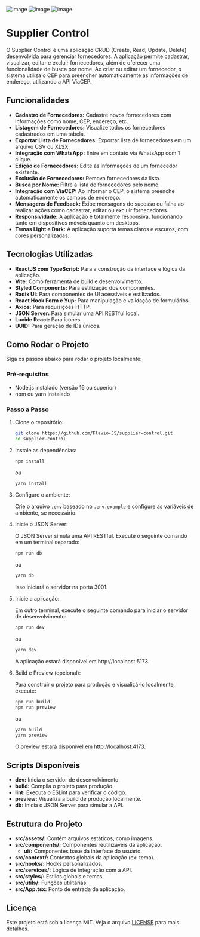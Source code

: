 ![image](https://github.com/user-attachments/assets/604d6ed3-a623-434c-a1e0-1fa99112dcd2)
![image](https://github.com/user-attachments/assets/af043fb3-9dc9-4b12-b495-cebf19547fa3)
![image](https://github.com/user-attachments/assets/ab1de52d-129b-4292-91e7-58367023f68f)

# Supplier Control

O Supplier Control é uma aplicação CRUD (Create, Read, Update, Delete) desenvolvida para gerenciar fornecedores. A aplicação permite cadastrar, visualizar, editar e excluir fornecedores, além de oferecer uma funcionalidade de busca por nome. Ao criar ou editar um fornecedor, o sistema utiliza o CEP para preencher automaticamente as informações de endereço, utilizando a API ViaCEP.

## Funcionalidades

- **Cadastro de Fornecedores:** Cadastre novos fornecedores com informações como nome, CEP, endereço, etc.
- **Listagem de Fornecedores:** Visualize todos os fornecedores cadastrados em uma tabela.
- **Exportar Lista de Fornecedores:** Exportar lista de fornecedores em um arquivo CSV ou XLSX
- **Integração com WhatsApp:** Entre em contato via WhatsApp com 1 clique.
- **Edição de Fornecedores:** Edite as informações de um fornecedor existente.
- **Exclusão de Fornecedores:** Remova fornecedores da lista.
- **Busca por Nome:** Filtre a lista de fornecedores pelo nome.
- **Integração com ViaCEP:** Ao informar o CEP, o sistema preenche automaticamente os campos de endereço.
- **Mensagens de Feedback:** Exibe mensagens de sucesso ou falha ao realizar ações como cadastrar, editar ou excluir fornecedores.
- **Responsividade:** A aplicação é totalmente responsiva, funcionando tanto em dispositivos móveis quanto em desktops.
- **Temas Light e Dark:** A aplicação suporta temas claros e escuros, com cores personalizadas.

## Tecnologias Utilizadas

- **ReactJS com TypeScript:** Para a construção da interface e lógica da aplicação.
- **Vite:** Como ferramenta de build e desenvolvimento.
- **Styled Components:** Para estilização dos componentes.
- **Radix UI:** Para componentes de UI acessíveis e estilizados.
- **React Hook Form e Yup:** Para manipulação e validação de formulários.
- **Axios:** Para requisições HTTP.
- **JSON Server:** Para simular uma API RESTful local.
- **Lucide React:** Para ícones.
- **UUID:** Para geração de IDs únicos.

## Como Rodar o Projeto

Siga os passos abaixo para rodar o projeto localmente:

### Pré-requisitos

- Node.js instalado (versão 16 ou superior)
- npm ou yarn instalado

### Passo a Passo

1. Clone o repositório:

   ```bash
   git clone https://github.com/Flavio-JS/supplier-control.git
   cd supplier-control
   ```

2. Instale as dependências:

   ```bash
   npm install
   ```

   ou

   ```bash
   yarn install
   ```

3. Configure o ambiente:

   Crie o arquivo `.env` baseado no `.env.example` e configure as variáveis de ambiente, se necessário.

4. Inicie o JSON Server:

   O JSON Server simula uma API RESTful. Execute o seguinte comando em um terminal separado:

   ```bash
   npm run db
   ```

   ou

   ```bash
   yarn db
   ```

   Isso iniciará o servidor na porta 3001.

5. Inicie a aplicação:

   Em outro terminal, execute o seguinte comando para iniciar o servidor de desenvolvimento:

   ```bash
   npm run dev
   ```

   ou

   ```bash
   yarn dev
   ```

   A aplicação estará disponível em http://localhost:5173.

6. Build e Preview (opcional):

   Para construir o projeto para produção e visualizá-lo localmente, execute:

   ```bash
   npm run build
   npm run preview
   ```

   ou

   ```bash
   yarn build
   yarn preview
   ```

   O preview estará disponível em http://localhost:4173.

## Scripts Disponíveis

- **dev:** Inicia o servidor de desenvolvimento.
- **build:** Compila o projeto para produção.
- **lint:** Executa o ESLint para verificar o código.
- **preview:** Visualiza a build de produção localmente.
- **db:** Inicia o JSON Server para simular a API.

## Estrutura do Projeto

- **src/assets/:** Contém arquivos estáticos, como imagens.
- **src/components/:** Componentes reutilizáveis da aplicação.
  - **ui/:** Componentes base da interface do usuário.
- **src/context/:** Contextos globais da aplicação (ex: tema).
- **src/hooks/:** Hooks personalizados.
- **src/services/:** Lógica de integração com a API.
- **src/styles/:** Estilos globais e temas.
- **src/utils/:** Funções utilitárias.
- **src/App.tsx:** Ponto de entrada da aplicação.

## Licença

Este projeto está sob a licença MIT. Veja o arquivo [LICENSE](LICENSE) para mais detalhes.
